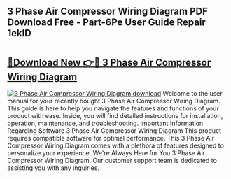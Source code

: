 ## 3 Phase Air Compressor Wiring Diagram PDF Download Free - Part-6Pe User Guide Repair 1eklD

# <h2><a href="http://dfmwht.blite.top/?on=3+Phase+Air+Compressor+Wiring+Diagram">🔗Download New 👉🔴 3 Phase Air Compressor Wiring Diagram</a></h2>

[![3 Phase Air Compressor Wiring Diagram download](https://i.imgur.com/lujVjoI.png)](http://dfmwht.blite.top/?on=3+Phase+Air+Compressor+Wiring+Diagram)
Welcome to the user manual for your recently bought 3 Phase Air Compressor Wiring Diagram. This guide is here to help you navigate the features and functions of your product with ease. Inside, you will find detailed instructions for installation, operation, maintenance, and troubleshooting. Important Information Regarding Software 3 Phase Air Compressor Wiring Diagram This product requires compatible software for optimal performance. This 3 Phase Air Compressor Wiring Diagram comes with a plethora of features designed to personalize your experience. We're Always Here for You 3 Phase Air Compressor Wiring Diagram. Our customer support team is dedicated to assisting you with any inquiries.
